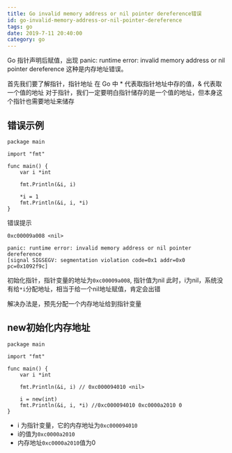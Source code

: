 ```yaml
---
title: Go invalid memory address or nil pointer dereference错误
id: go-invalid-memory-address-or-nil-pointer-dereference
tags: go
date: 2019-7-11 20:40:00
category: go
---
```


Go 指针声明后赋值，出现 panic: runtime error: invalid memory address or nil pointer dereference
这种是内存地址错误。

首先我们要了解指针，指针地址
在 Go 中 * 代表取指针地址中存的值，& 代表取一个值的地址
对于指针，我们一定要明白指针储存的是一个值的地址，但本身这个指针也需要地址来储存

## 错误示例
```
package main

import "fmt"

func main() {
	var i *int

	fmt.Println(&i, i)

	*i = 1
	fmt.Println(&i, i, *i)
}
```
错误提示
```
0xc00009a008 <nil>

panic: runtime error: invalid memory address or nil pointer dereference
[signal SIGSEGV: segmentation violation code=0x1 addr=0x0 pc=0x1092f9c]
```

初始化指针，指针变量的地址为`0xc00009a008`, 指针值为nil
此时，i为nil，系统没有给`*i`分配地址，相当于给一个nil地址赋值，肯定会出错

解决办法是，预先分配一个内存地址给到指针变量

## new初始化内存地址
```
package main

import "fmt"

func main() {
	var i *int

	fmt.Println(&i, i) // 0xc000094010 <nil>

	i = new(int)
	fmt.Println(&i, i, *i) //0xc000094010 0xc0000a2010 0
}
```
- i 为指针变量，它的内存地址为`0xc000094010`
- i的值为`0xc0000a2010`
- 内存地址`0xc0000a2010`值为0

